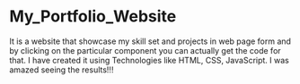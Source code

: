# My_Portfolio_Website
It is a website that showcase my skill set and projects in web page form and by clicking on the particular component you can actually get the code for that.
I have created it using Technologies like HTML, CSS, JavaScript.
I was amazed seeing the results!!!
